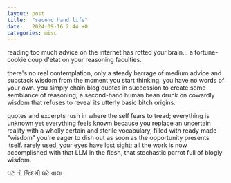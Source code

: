 ```yaml
---
layout: post
title:  "second hand life"
date:   2024-09-16 2:44 +0
categories: misc
---
```


reading too much advice on the internet has rotted your brain... a fortune-cookie coup d'etat on your reasoning faculties.

there's no real contemplation, only a steady barrage of medium advice and substack wisdom from the moment you start thinking. you have no words of your own. you simply chain blog quotes in succession to create some semblance of reasoning; a second-hand human bean drunk on cowardly wisdom that refuses to reveal its utterly basic bitch origins.

quotes and excerpts rush in where the self fears to tread; everything is unknown yet everything feels known because you replace an uncertain reality with a wholly certain and sterile vocabulary, filled with ready made "wisdom" you're eager to dish out as soon as the opportunity presents itself. rarely used, your eyes have lost sight; all the work is now accomplished with that LLM in the flesh, that stochastic parrot full of blogly wisdom.


ઘટે તો જિંદગી ઘટે વાલા 